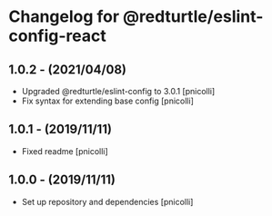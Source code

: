 # Changelog for @redturtle/eslint-config-react

## 1.0.2 - (2021/04/08)

- Upgraded @redturtle/eslint-config to 3.0.1 [pnicolli]
- Fix syntax for extending base config [pnicolli]

## 1.0.1 - (2019/11/11)

- Fixed readme [pnicolli]

## 1.0.0 - (2019/11/11)

- Set up repository and dependencies [pnicolli]
